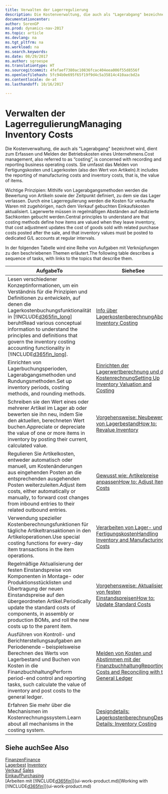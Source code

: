 ```yaml
---
title: Verwalten der Lagerregulierung
description: Die Kostenverwaltung, die auch als "Lagerabgang" bezeichnet wird, dient zum Erfassen und Melden der Betriebskosten eines Unternehmens. Sie umfasst das Melden von Fertigungskosten und Lagerkosten (also den Wert von Artikeln).
documentationcenter: 
author: SorenGP
ms.prod: dynamics-nav-2017
ms.topic: article
ms.devlang: na
ms.tgt_pltfrm: na
ms.workload: na
ms.search.keywords: 
ms.date: 08/29/2017
ms.author: sgroespe
ms.translationtype: HT
ms.sourcegitcommit: 4fefaef7380ac10836fcac404eea006f55d8556f
ms.openlocfilehash: 5fc94b0e695f65f19f9d4c5a35814c410aacbd2a
ms.contentlocale: de-at
ms.lasthandoff: 10/16/2017

---
```

# <a name="managing-inventory-costs"></a><span data-ttu-id="68f07-104">Verwalten der Lagerregulierung</span><span class="sxs-lookup"><span data-stu-id="68f07-104">Managing Inventory Costs</span></span>
<span data-ttu-id="68f07-105">Die Kostenverwaltung, die auch als "Lagerabgang" bezeichnet wird, dient zum Erfassen und Melden der Betriebskosten eines Unternehmens.</span><span class="sxs-lookup"><span data-stu-id="68f07-105">Cost management, also referred to as “costing”, is concerned with recording and reporting business operating costs.</span></span> <span data-ttu-id="68f07-106">Sie umfasst das Melden von Fertigungskosten und Lagerkosten (also den Wert von Artikeln).</span><span class="sxs-lookup"><span data-stu-id="68f07-106">It includes the reporting of manufacturing costs and inventory costs, that is, the value of items.</span></span>   

<span data-ttu-id="68f07-107">Wichtige Prinzipien: Mithilfe von Lagerabgangsmethoden werden die Bewertung von Artikeln sowie der Zeitpunkt definiert, zu dem sie das Lager verlassen. Durch eine Lagerregulierung werden die Kosten für verkaufte Waren mit zugehörigen, nach dem Verkauf gebuchten Einkaufskosten aktualisiert. Lagerwerte müssen in regelmäßigen Abständen auf dedizierte Sachkonten gebucht werden.</span><span class="sxs-lookup"><span data-stu-id="68f07-107">Central principles to understand are that costing methods define how items are valued when they leave inventory, that cost adjustment updates the cost of goods sold with related purchase costs posted after the sale, and that inventory values must be posted to dedicated G/L accounts at regular intervals.</span></span>

<span data-ttu-id="68f07-108">In der folgenden Tabelle wird eine Reihe von Aufgaben mit Verknüpfungen zu den beschriebenen Themen erläutert.</span><span class="sxs-lookup"><span data-stu-id="68f07-108">The following table describes a sequence of tasks, with links to the topics that describe them.</span></span>

|<span data-ttu-id="68f07-109">**Aufgabe**</span><span class="sxs-lookup"><span data-stu-id="68f07-109">**To**</span></span>|<span data-ttu-id="68f07-110">**Siehe**</span><span class="sxs-lookup"><span data-stu-id="68f07-110">**See**</span></span>|  
|------------|-------------|  
|<span data-ttu-id="68f07-111">Lesen verschiedener Konzeptinformationen, um ein Verständnis für die Prinzipien und Definitionen zu entwickeln, auf denen die Lagerkostenbuchungsfunktionalität in [!INCLUDE[d365fin_long](includes/d365fin_long_md.md)] beruht</span><span class="sxs-lookup"><span data-stu-id="68f07-111">Read various conceptual information to understand the principles and definitions that govern the inventory costing accounting functionality in [!INCLUDE[d365fin_long](includes/d365fin_long_md.md)].</span></span>|[<span data-ttu-id="68f07-112">Info über Lagerkostenberechnung</span><span class="sxs-lookup"><span data-stu-id="68f07-112">About Inventory Costing</span></span>](finance-learn-about-costing.md)|  
|<span data-ttu-id="68f07-113">Einrichten von Lagerbuchungsperioden, Lagerabgangsmethoden und Rundungsmethoden.</span><span class="sxs-lookup"><span data-stu-id="68f07-113">Set up inventory periods, costing methods, and rounding methods.</span></span>|[<span data-ttu-id="68f07-114">Einrichten der Lagerwertberechnung und der Kostenrechnung</span><span class="sxs-lookup"><span data-stu-id="68f07-114">Setting Up Inventory Valuation and Costing</span></span>](finance-set-up-inventory-valuation-and-costing.md)|
|<span data-ttu-id="68f07-115">Schreiben sie den Wert eines oder mehrerer Artikel im Lager ab oder bewerten sie ihn neu, indem Sie den aktuellen, berechneten Wert buchen.</span><span class="sxs-lookup"><span data-stu-id="68f07-115">Appreciate or depreciate the value of one or more items in inventory by posting their current, calculated value.</span></span>|[<span data-ttu-id="68f07-116">Vorgehensweise: Neubewerten von Lagerbestand</span><span class="sxs-lookup"><span data-stu-id="68f07-116">How to: Revalue Inventory</span></span>](inventory-how-revalue-inventory.md)|
|<span data-ttu-id="68f07-117">Regulieren Sie Artikelkosten, entweder automatisch oder manuell, um Kostenänderungen aus eingehenden Posten an die entsprechenden ausgehenden Posten weiterzuleiten.</span><span class="sxs-lookup"><span data-stu-id="68f07-117">Adjust item costs, either automatically or manually, to forward cost changes from inbound entries to their related outbound entries.</span></span>|[<span data-ttu-id="68f07-118">Gewusst wie: Artikelpreise anpassen</span><span class="sxs-lookup"><span data-stu-id="68f07-118">How to: Adjust Item Costs</span></span>](inventory-how-adjust-item-costs.md)|
|<span data-ttu-id="68f07-119">Verwendung spezieller Kostenberechnungsfunktionen für tägliche Artikeltransaktionen in den Artikeloperationen.</span><span class="sxs-lookup"><span data-stu-id="68f07-119">Use special costing functions for every-day item transactions in the item operations.</span></span>|[<span data-ttu-id="68f07-120">Verarbeiten von Lager- und Fertigungskosten</span><span class="sxs-lookup"><span data-stu-id="68f07-120">Handling Inventory and Manufacturing Costs</span></span>](finance-handle-inventory-and-manufacturing-costs.md)|  
|<span data-ttu-id="68f07-121">Regelmäßige Aktualisierung der festen Einstandspreise von Komponenten in Montage- oder Produktionsstücklisten und Übertragung der neuen Einstandspreise auf den übergeordneten Artikel.</span><span class="sxs-lookup"><span data-stu-id="68f07-121">Periodically update the standard costs of components, in assembly or production BOMs, and roll the new costs up to the parent item.</span></span>|[<span data-ttu-id="68f07-122">Vorgehensweise: Aktualisieren von festen Einstandspreisen</span><span class="sxs-lookup"><span data-stu-id="68f07-122">How to: Update Standard Costs</span></span>](finance-how-to-update-standard-costs.md)|
|<span data-ttu-id="68f07-123">Ausführen von Kontroll- und Berichterstellungsaufgaben am Periodenende – beispielsweise Berechnen des Werts von Lagerbestand und Buchen von Kosten in die Finanzbuchhaltung</span><span class="sxs-lookup"><span data-stu-id="68f07-123">Perform period-end control and reporting tasks, such calculate the value of inventory and post costs to the general ledger.</span></span>|[<span data-ttu-id="68f07-124">Melden von Kosten und Abstimmen mit der Finanzbuchhaltung</span><span class="sxs-lookup"><span data-stu-id="68f07-124">Reporting Costs and Reconciling with the General Ledger</span></span>](finance-report-costs-and-reconcile-with-the-general-ledger.md)|  
|<span data-ttu-id="68f07-125">Erfahren Sie mehr über die Mechanismen im Kostenrechnungssystem.</span><span class="sxs-lookup"><span data-stu-id="68f07-125">Learn about all mechanisms in the costing system.</span></span>|[<span data-ttu-id="68f07-126">Designdetails: Lagerkostenberechnung</span><span class="sxs-lookup"><span data-stu-id="68f07-126">Design Details: Inventory Costing</span></span>](design-details-inventory-costing.md)|  

## <a name="see-also"></a><span data-ttu-id="68f07-127">Siehe auch</span><span class="sxs-lookup"><span data-stu-id="68f07-127">See Also</span></span>  
 [<span data-ttu-id="68f07-128">Finanzen</span><span class="sxs-lookup"><span data-stu-id="68f07-128">Finance</span></span>](finance.md)  
 <span data-ttu-id="68f07-129">[Lagerbest](inventory-manage-inventory.md) </span><span class="sxs-lookup"><span data-stu-id="68f07-129">[Inventory](inventory-manage-inventory.md) </span></span>  
 <span data-ttu-id="68f07-130">[Verkauf](sales-manage-sales.md) </span><span class="sxs-lookup"><span data-stu-id="68f07-130">[Sales](sales-manage-sales.md) </span></span>  
 [<span data-ttu-id="68f07-131">Einkauf</span><span class="sxs-lookup"><span data-stu-id="68f07-131">Purchasing</span></span>](purchasing-manage-purchasing.md)  
 <span data-ttu-id="68f07-132">[Arbeiten mit [!INCLUDE[d365fin](includes/d365fin_md.md)]](ui-work-product.md)</span><span class="sxs-lookup"><span data-stu-id="68f07-132">[Working with [!INCLUDE[d365fin](includes/d365fin_md.md)]](ui-work-product.md)</span></span>

